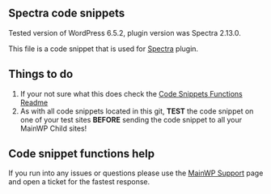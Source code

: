 ## Spectra code snippets

Tested version of WordPress 6.5.2, plugin version was Spectra 2.13.0.

This file is a code snippet that is used for [Spectra](https://wordpress.org/plugins/ultimate-addons-for-gutenberg/) plugin. 

## Things to do

1. If your not sure what this does check the [Code Snippets Functions Readme](https://github.com/mainwp/Code-Snippets-Functions/blob/master/README.md)
2. As with all code snippets located in this git, **TEST** the code snippet on one of your test sites **BEFORE** sending the code snippet to all your MainWP Child sites!

## Code snippet functions help

If you run into any issues or questions please use the [MainWP Support](https://mainwp.com/support/) page and open a ticket for the fastest response.
